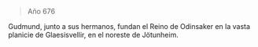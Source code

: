 > Año 676

Gudmund, junto a sus hermanos, fundan el Reino de Odinsaker en la vasta planicie de Glaesisvellir, en el noreste de Jötunheim.